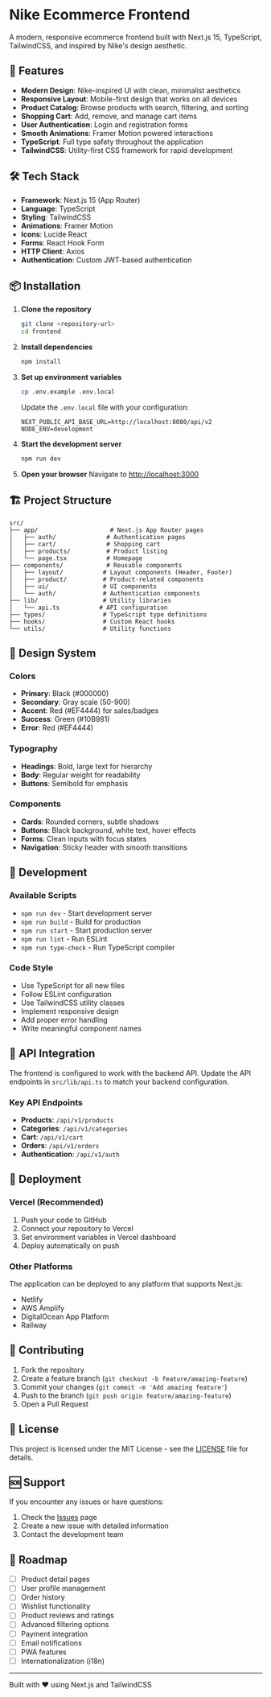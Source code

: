 # Nike Ecommerce Frontend

A modern, responsive ecommerce frontend built with Next.js 15, TypeScript, TailwindCSS, and inspired by Nike's design aesthetic.

## 🚀 Features

- **Modern Design**: Nike-inspired UI with clean, minimalist aesthetics
- **Responsive Layout**: Mobile-first design that works on all devices
- **Product Catalog**: Browse products with search, filtering, and sorting
- **Shopping Cart**: Add, remove, and manage cart items
- **User Authentication**: Login and registration forms
- **Smooth Animations**: Framer Motion powered interactions
- **TypeScript**: Full type safety throughout the application
- **TailwindCSS**: Utility-first CSS framework for rapid development

## 🛠 Tech Stack

- **Framework**: Next.js 15 (App Router)
- **Language**: TypeScript
- **Styling**: TailwindCSS
- **Animations**: Framer Motion
- **Icons**: Lucide React
- **Forms**: React Hook Form
- **HTTP Client**: Axios
- **Authentication**: Custom JWT-based authentication

## 📦 Installation

1. **Clone the repository**
   ```bash
   git clone <repository-url>
   cd frontend
   ```

2. **Install dependencies**
   ```bash
   npm install
   ```

3. **Set up environment variables**
   ```bash
   cp .env.example .env.local
   ```
   
   Update the `.env.local` file with your configuration:
   ```env
   NEXT_PUBLIC_API_BASE_URL=http://localhost:8080/api/v2
   NODE_ENV=development
   ```

4. **Start the development server**
   ```bash
   npm run dev
   ```

5. **Open your browser**
   Navigate to [http://localhost:3000](http://localhost:3000)

## 🏗 Project Structure

```
src/
├── app/                    # Next.js App Router pages
│   ├── auth/              # Authentication pages
│   ├── cart/              # Shopping cart
│   ├── products/          # Product listing
│   └── page.tsx           # Homepage
├── components/            # Reusable components
│   ├── layout/           # Layout components (Header, Footer)
│   ├── product/          # Product-related components
│   ├── ui/               # UI components
│   └── auth/             # Authentication components
├── lib/                  # Utility libraries
│   └── api.ts           # API configuration
├── types/                # TypeScript type definitions
├── hooks/                # Custom React hooks
└── utils/                # Utility functions
```

## 🎨 Design System

### Colors
- **Primary**: Black (#000000)
- **Secondary**: Gray scale (50-900)
- **Accent**: Red (#EF4444) for sales/badges
- **Success**: Green (#10B981)
- **Error**: Red (#EF4444)

### Typography
- **Headings**: Bold, large text for hierarchy
- **Body**: Regular weight for readability
- **Buttons**: Semibold for emphasis

### Components
- **Cards**: Rounded corners, subtle shadows
- **Buttons**: Black background, white text, hover effects
- **Forms**: Clean inputs with focus states
- **Navigation**: Sticky header with smooth transitions

## 🔧 Development

### Available Scripts

- `npm run dev` - Start development server
- `npm run build` - Build for production
- `npm run start` - Start production server
- `npm run lint` - Run ESLint
- `npm run type-check` - Run TypeScript compiler

### Code Style

- Use TypeScript for all new files
- Follow ESLint configuration
- Use TailwindCSS utility classes
- Implement responsive design
- Add proper error handling
- Write meaningful component names

## 🔌 API Integration

The frontend is configured to work with the backend API. Update the API endpoints in `src/lib/api.ts` to match your backend configuration.

### Key API Endpoints

- **Products**: `/api/v1/products`
- **Categories**: `/api/v1/categories`
- **Cart**: `/api/v1/cart`
- **Orders**: `/api/v1/orders`
- **Authentication**: `/api/v1/auth`

## 🚀 Deployment

### Vercel (Recommended)

1. Push your code to GitHub
2. Connect your repository to Vercel
3. Set environment variables in Vercel dashboard
4. Deploy automatically on push

### Other Platforms

The application can be deployed to any platform that supports Next.js:

- Netlify
- AWS Amplify
- DigitalOcean App Platform
- Railway

## 🤝 Contributing

1. Fork the repository
2. Create a feature branch (`git checkout -b feature/amazing-feature`)
3. Commit your changes (`git commit -m 'Add amazing feature'`)
4. Push to the branch (`git push origin feature/amazing-feature`)
5. Open a Pull Request

## 📝 License

This project is licensed under the MIT License - see the [LICENSE](LICENSE) file for details.

## 🆘 Support

If you encounter any issues or have questions:

1. Check the [Issues](../../issues) page
2. Create a new issue with detailed information
3. Contact the development team

## 🔮 Roadmap

- [ ] Product detail pages
- [ ] User profile management
- [ ] Order history
- [ ] Wishlist functionality
- [ ] Product reviews and ratings
- [ ] Advanced filtering options
- [ ] Payment integration
- [ ] Email notifications
- [ ] PWA features
- [ ] Internationalization (i18n)

---

Built with ❤️ using Next.js and TailwindCSS
